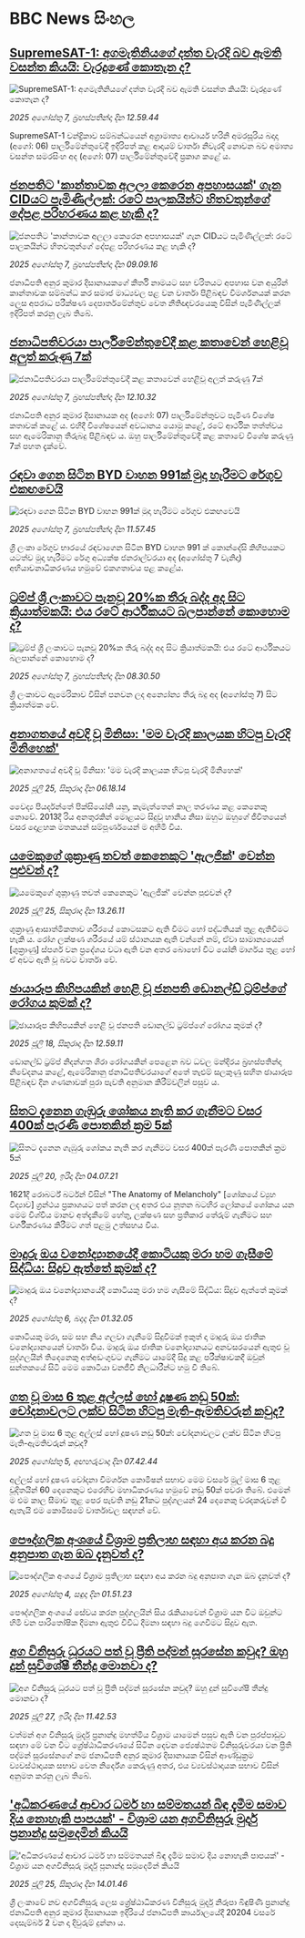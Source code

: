 # BBC News සිංහල## [SupremeSAT-1: අගමැතිනියගේ දත්ත වැරදි බව ඇමති වසන්ත කියයි: වැරදුණේ කොතැන ද?](https://www.bbc.com/sinhala/articles/cly3rrpl40mo?at_medium=RSS&at_campaign=rss?at_campaign=githubrss)![SupremeSAT-1: අගමැතිනියගේ දත්ත වැරදි බව ඇමති වසන්ත කියයි: වැරදුණේ කොතැන ද?](https://ichef.bbci.co.uk/ace/ws/240/cpsprodpb/828f/live/4dbf96f0-738d-11f0-a52b-2f1937b0af42.jpg)_2025 අගෝස්තු 7, බ්‍රහස්පතින්දා දින 12.59.44_SupremeSAT-1 චන්ද්‍රිකාව සම්බන්ධයෙන් අග්‍රාමාත්‍ය ආචාර්ය හරිනි අමරසූරිය බදාදා (අගෝ: 06) පාර්ලිමේන්තුවේදී ඉදිරිපත් කළ ආදායම් වාර්තා නිවැරදි නොවන බව අමාත්‍ය වසන්ත සමරසිංහ අද (අගෝ: 07) පාර්ලිමේන්තුවේදී ප්‍රකාශ කළේ ය.## [ජනපතිට 'කාන්තාවක අලලා කෙරෙන අපහාසයක්' ගැන CIDයට පැමිණිල්ලක්: රටේ පාලකයින්ට හිතවතුන්ගේ දේපළ පරිහරණය කළ හැකි ද?](https://www.bbc.com/sinhala/articles/cdd32y0llrqo?at_medium=RSS&at_campaign=rss?at_campaign=githubrss)![ජනපතිට 'කාන්තාවක අලලා කෙරෙන අපහාසයක්' ගැන CIDයට පැමිණිල්ලක්: රටේ පාලකයින්ට හිතවතුන්ගේ දේපළ පරිහරණය කළ හැකි ද?](https://ichef.bbci.co.uk/ace/ws/240/cpsprodpb/7481/live/afe419c0-7368-11f0-ab1c-fb449de285a1.jpg)_2025 අගෝස්තු 7, බ්‍රහස්පතින්දා දින 09.09.16_ජනාධිපති අනුර කුමාර දිසානායකගේ කීර්ති නාමයට සහ චරිතයට අපහාස වන අයුරින් කාන්තාවක සම්බන්ධ කර සමාජ මාධ්‍යවල පළ වන වාර්තා පිළිබඳව විමර්ශනයක් කරන ලෙස අපරාධ පරීක්ෂණ දෙපාර්තමේන්තුව වෙත නීතිඥවරයෙකු විසින් පැමිණිල්ලක් ඉදිරිපත් කරනු ලැබ තිබේ.## [ජනාධිපතිවරයා පාර්ලිමේන්තුවේදී කළ කතාවෙන් හෙළිවූ අලුත් කරුණු 7ක්](https://www.bbc.com/sinhala/articles/c3361zm82pyo?at_medium=RSS&at_campaign=rss?at_campaign=githubrss)![ජනාධිපතිවරයා පාර්ලිමේන්තුවේදී කළ කතාවෙන් හෙළිවූ අලුත් කරුණු 7ක්](https://ichef.bbci.co.uk/ace/ws/240/cpsprodpb/6766/live/8391d6b0-737b-11f0-9004-d9dc4108587b.png)_2025 අගෝස්තු 7, බ්‍රහස්පතින්දා දින 12.10.32_ජනාධිපති අනුර කුමාර දිසානායක අද (අගෝ: 07) පාර්ලිමේන්තුවට පැමිණ විශේෂ කතාවක් කළේ ය.
එහිදී විශේෂයෙන් අවධානය යොමු කළේ, රටේ ආර්ථික තත්ත්වය සහ ඇමෙරිකානු තීරුබදු පිළිබඳව ය.
ඔහු පාර්ලිමේන්තුවේදී කළ කතාවේ විශේෂ කරුණු 7ක් පහත දැක්වේ.## [රඳවා ගෙන සිටින BYD වාහන 991ක් මුදා හැරීමට රේගුව එකඟවෙයි](https://www.bbc.com/sinhala/articles/c1dxr3kp53zo?at_medium=RSS&at_campaign=rss?at_campaign=githubrss)![රඳවා ගෙන සිටින BYD වාහන 991ක් මුදා හැරීමට රේගුව එකඟවෙයි](https://ichef.bbci.co.uk/ace/ws/240/cpsprodpb/1d7e/live/3b339630-71f8-11f0-8dbd-f3d32ebd3327.jpg)_2025 අගෝස්තු 7, බ්‍රහස්පතින්දා දින 11.57.45_ශ්‍රී ලංකා රේගුව භාරයේ රඳවාගෙන සිටින BYD  වාහන 991 ක් කොන්දේසි කිහිපයකට යටත්ව මුදා හැරීමට  රේගු අධ්‍යක්ෂ ජනරාල්වරයා අද (අගෝස්තු 7 වැනිදා) අභියාචනාධිකරණය හමුවේ එකගතාවය පළ කළේය.## [ට්‍රම්ප් ශ්‍රී ලංකාවට පැනවූ  20%ක තීරු බද්ද අද සිට ක්‍රියාත්මකයි: එය රටේ ආර්ථිකයට බලපාන්නේ කොහොම ද?](https://www.bbc.com/sinhala/articles/cpwy20pd999o?at_medium=RSS&at_campaign=rss?at_campaign=githubrss)![ට්‍රම්ප් ශ්‍රී ලංකාවට පැනවූ  20%ක තීරු බද්ද අද සිට ක්‍රියාත්මකයි: එය රටේ ආර්ථිකයට බලපාන්නේ කොහොම ද?](https://ichef.bbci.co.uk/ace/ws/240/cpsprodpb/1cb7/live/8b25dfb0-736d-11f0-ab1c-fb449de285a1.jpg)_2025 අගෝස්තු 7, බ්‍රහස්පතින්දා දින 08.30.50_ශ්‍රී ලංකාවට ඇමෙරිකාව විසින් පනවන ලද අන්‍යෝන්‍ය තීරු බදු අද (අගෝස්තු 7) සිට ක්‍රියාත්මක වේ.## [අනාගතයේ අවදි වූ මිනිසා: 'මම වැරදි කාලයක හිටපු වැරදි මිනිහෙක්'](https://www.bbc.com/sinhala/articles/c5yk49xlpjwo?at_medium=RSS&at_campaign=rss?at_campaign=githubrss)![අනාගතයේ අවදි වූ මිනිසා: 'මම වැරදි කාලයක හිටපු වැරදි මිනිහෙක්'](https://ichef.bbci.co.uk/ace/ws/240/cpsprodpb/5e88/live/8b26c250-55da-11f0-960d-e9f1088a89fe.jpg)_2025 ජූලි 25, සිකුරාදා දින 06.18.14_වෛද්‍ය පියර්දන්තේ පික්සියෝනි යනු, කැමැත්තෙන් කාල තරණය කළ කෙනෙකු නොවේ. 2013දී රිය අනතුරකින් මොළයට සිදුවූ හානිය නිසා ඔහුට ඔහුගේ ජීවිතයෙන් වසර දොළහක මතකයන් සම්පූර්ණයෙන් ම අහිමි විය.## [යමෙකුගේ ශුක්‍රාණු තවත් කෙනෙකුට 'ඇලජික්' වෙන්න පුළුවන් ද?](https://www.bbc.com/sinhala/articles/crk6p48gen8o?at_medium=RSS&at_campaign=rss?at_campaign=githubrss)![යමෙකුගේ ශුක්‍රාණු තවත් කෙනෙකුට 'ඇලජික්' වෙන්න පුළුවන් ද?](https://ichef.bbci.co.uk/ace/ws/240/cpsprodpb/60be/live/ce568430-6097-11f0-960d-e9f1088a89fe.jpg)_2025 ජූලි 25, සිකුරාදා දින 13.26.11_ශුක්‍රාණු ආසාත්මිකතාව ශරීරයේ කොටසකට ඇති වීමට හෝ පද්ධතියක් තුළ ඇතිවීමට හැකි ය. රෝග ලක්ෂණ ශරීරයේ යම් ස්ථානයක ඇති වන්නේ නම්, ඒවා සාමාන්‍යයෙන් [ශුක්‍රාණු] ස්පර්ශ වන ප්‍රදේශය වටා ඇති වන අතර බොහෝ විට යෝනි මාර්ගය තුළ හෝ ඒ අවට ඇති වූ බවට වාර්තා වේ.## [ඡායාරූප කිහිපයකින් හෙළි වූ ජනපති ඩොනල්ඩ් ට්‍රම්ප්ගේ රෝගය කුමක් ද?](https://www.bbc.com/sinhala/articles/c14e1vgjgnvo?at_medium=RSS&at_campaign=rss?at_campaign=githubrss)![ඡායාරූප කිහිපයකින් හෙළි වූ ජනපති ඩොනල්ඩ් ට්‍රම්ප්ගේ රෝගය කුමක් ද?](https://ichef.bbci.co.uk/ace/ws/240/cpsprodpb/f600/live/1d9f5ce0-6342-11f0-89ea-4d6f9851f623.jpg)_2025 ජූලි 18, සිකුරාදා දින 12.59.11_ඩොනල්ඩ් ට්‍රම්ප් නිදන්ගත ශිරා රෝගයකින් පෙළෙන බව ධවල මන්දිරය බ්‍රහස්පතින්දා නිවේදනය කළේ, ඇමෙරිකානු ජනාධිපතිවරයාගේ අතේ තැළුම් සලකුණු සහිත ඡායාරූප පිළිබඳව දින ගණනාවක් පුරා පැවති අනුමාන කිරීම්වලින් පසුව ය.## [සිතට දැනෙන ගැඹුරු ශෝකය නැති කර ගැනීමට වසර 400ක් පැරණි පොතකින් ක්‍රම 5ක්](https://www.bbc.com/sinhala/articles/c0k75ekrkx8o?at_medium=RSS&at_campaign=rss?at_campaign=githubrss)![සිතට දැනෙන ගැඹුරු ශෝකය නැති කර ගැනීමට වසර 400ක් පැරණි පොතකින් ක්‍රම 5ක්](https://ichef.bbci.co.uk/ace/ws/240/cpsprodpb/20ca/live/3169db50-63ca-11f0-af20-030418be2ca5.jpg)_2025 ජූලි 20, ඉරිදා දින 04.07.21_1621දී රොබර්ට් බර්ටන් විසින් "The Anatomy of Melancholy" [ශෝකයේ ව්‍යුහ විද්‍යාව] ග්‍රන්ථය ප්‍රකාශයට පත් කරන ලද අතර එය නූතන බටහිර ලෝකයේ ශෝකය යන මෙම විශ්වීය මානව අත්දැකීමේ හේතු, ලක්ෂණ සහ ප්‍රතිකාර තේරුම් ගැනීමට සහ වර්ගීකරණය කිරීමට ගත් පළමු උත්සහය විය.## [මාදුරු ඔය වනෝද්‍යානයේදී කොටියකු මරා හම ගැසීමේ සිද්ධිය: සිදුව ඇත්තේ කුමක් ද?](https://www.bbc.com/sinhala/articles/c0e9l4q1y88o?at_medium=RSS&at_campaign=rss?at_campaign=githubrss)![මාදුරු ඔය වනෝද්‍යානයේදී කොටියකු මරා හම ගැසීමේ සිද්ධිය: සිදුව ඇත්තේ කුමක් ද?](https://ichef.bbci.co.uk/ace/ws/240/cpsprodpb/4d0c/live/c9fa4ad0-7202-11f0-b21f-5bdb6d834b46.jpg)_2025 අගෝස්තු 6, බදාදා දින 01.32.05_කොටියකු මරා, සම සහ නිය ගලවා ගැනීමේ සිදුවීමක් ඉකුත් දා මාදුරු ඔය ජාතික වනෝද්‍යානයෙන් වාර්තා විය.
මාදුරු ඔය ජාතික වනෝද්‍යානයට අනවසරයෙන් ඇතුළු වූ පුද්ගලයින් තිදෙනෙකු අත්අඩංගුවට ගැනීමට යාමේදී සිදු කළ පරීක්ෂාවකදී ඔවුන් සන්තකයේ සිටි මෙම කොටියා වනජීවී නිලධාරීන්ට හමු වී තිබේ.## [ගත වූ මාස 6 තුළ අල්ලස් හෝ දූෂණ නඩු 50ක්: චෝදනාවලට ලක්ව සිටින හිටපු මැති-ඇමතිවරුන් කවුද?](https://www.bbc.com/sinhala/articles/cwypdyvd7ryo?at_medium=RSS&at_campaign=rss?at_campaign=githubrss)![ගත වූ මාස 6 තුළ අල්ලස් හෝ දූෂණ නඩු 50ක්: චෝදනාවලට ලක්ව සිටින හිටපු මැති-ඇමතිවරුන් කවුද?](https://ichef.bbci.co.uk/ace/ws/240/cpsprodpb/f012/live/2a26e120-71d1-11f0-8dbd-f3d32ebd3327.jpg)_2025 අගෝස්තු 5, අඟහරුවාදා දින 07.42.44_අල්ලස් හෝ දූෂණ චෝදනා විමර්ශන කොමිෂන් සභාව මෙම වසරේ මුල් මාස 6 තුළ චූදිතයින් 60 දෙනෙකුට එරෙහිව මහාධිකරණය හමුවේ නඩු 50ක් පවරා තිබේ.
එමෙන් ම එම කාල සීමාව තුළ පෙර පැවති නඩු 21කට පුද්ගලයන් 24 දෙනෙකු වරදකරුවන් වී ඇතැයි එම කොමිසමේ වාර්තාවල සඳහන් වේ.## [පෞද්ගලික අංශයේ විශ්‍රාම ප්‍රතිලාභ සඳහා අය කරන බදු අනුපාත ගැන ඔබ දැනුවත් ද?](https://www.bbc.com/sinhala/articles/cj0y4173m2ro?at_medium=RSS&at_campaign=rss?at_campaign=githubrss)![පෞද්ගලික අංශයේ විශ්‍රාම ප්‍රතිලාභ සඳහා අය කරන බදු අනුපාත ගැන ඔබ දැනුවත් ද?](https://ichef.bbci.co.uk/ace/ws/240/cpsprodpb/65fa/live/96a6e8b0-6bbc-11f0-82e5-136004252dd4.jpg)_2025 අගෝස්තු 4, සඳුදා දින 01.51.23_පෞද්ගලික අංශයේ සේවය කරන පුද්ගලයින් සිය රැකියාවෙන් විශ්‍රාම යන විට ඔවුන්ට හිමි වන පාරිතෝෂික දීමනා ඇතුළු විවිධ දීමනා සඳහා බදු ගෙවීමට සිදුව ඇත.## [අග විනිසුරු ධූරයට පත් වූ  ප්‍රීති පද්මන් සූරසේන කවුද? ඔහු දුන් සුවිශේෂී තීන්දු මොනවා ද?](https://www.bbc.com/sinhala/articles/cx2g7jg4ee7o?at_medium=RSS&at_campaign=rss?at_campaign=githubrss)![අග විනිසුරු ධූරයට පත් වූ  ප්‍රීති පද්මන් සූරසේන කවුද? ඔහු දුන් සුවිශේෂී තීන්දු මොනවා ද?](https://ichef.bbci.co.uk/ace/ws/240/cpsprodpb/4c69/live/189b4f30-67d2-11f0-aedc-2b50f43b93da.jpg)_2025 ජූලි 27, ඉරිදා දින 11.42.53_වත්මන් අග විනිසුරු මුර්දු ප්‍රනාන්දු මහත්මිය විශ්‍රාම යාමෙන් පසුව ඇති වන පුරප්පාඩුව සඳහා මේ වන විට ශ්‍රේෂ්ඨාධිකරණයේ සිටින දෙවන ජ්‍යෙෂ්ඨතම විනිසුරුවරයා වන ප්‍රීති පද්මන් සූරසේනගේ නම ජනාධිපති අනුර කුමාර දිසානායක විසින් ආණ්ඩුක්‍රම ව්‍යවස්ථාදායක සභාව වෙත නිර්දේශ කෙරුණු අතර, එය ව්‍යවස්ථාදායක සභාව විසින් අනුමත කරනු ලැබ තිබේ.## ['අධිකරණයේ ආචාර ධර්ම හා සම්මතයන් බිඳ දැමීම සමාව දිය නොහැකි පාපයක්' - විශ්‍රාම යන අගවිනිසුරු මුර්දු ප්‍රනාන්දු සමුදෙමින් කියයි ](https://www.bbc.com/sinhala/articles/cz6j7g6q5z0o?at_medium=RSS&at_campaign=rss?at_campaign=githubrss)!['අධිකරණයේ ආචාර ධර්ම හා සම්මතයන් බිඳ දැමීම සමාව දිය නොහැකි පාපයක්' - විශ්‍රාම යන අගවිනිසුරු මුර්දු ප්‍රනාන්දු සමුදෙමින් කියයි ](https://ichef.bbci.co.uk/ace/ws/240/cpsprodpb/e353/live/6a4a9670-b075-11ef-a813-d513e1afd305.jpg)_2025 ජූලි 25, සිකුරාදා දින 14.01.46_ශ්‍රී ලංකාවේ නව අගවිනිසුරු ලෙස ශ්‍රේෂ්ඨාධිකරණ විනිසුරු මුර්දු නිරූපා බිඳුෂිණි ප්‍රනාන්දු ජනාධිපති අනුර කුමාර දිසානායක ඉදිරියේ ජනාධිපති කාර්යාලයේදී  20204 වසරේ දෙසැම්බර් 2 වන දා දිවුරුම් දුන්නා ය.